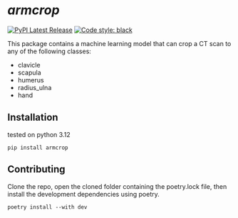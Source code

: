 # *armcrop*

[![PyPI Latest Release](https://img.shields.io/pypi/v/armcrop.svg)](https://pypi.org/project/armcrop)
[![Code style: black](https://img.shields.io/badge/code%20style-black-000000.svg)](https://github.com/psf/black)

This package contains a machine learning model that can crop a CT scan to any of the following classes:
- clavicle
- scapula
- humerus
- radius_ulna
- hand


## Installation
tested on python 3.12
```
pip install armcrop
```



## Contributing 
Clone the repo, open the cloned folder containing the poetry.lock file, then install the development dependencies using poetry. 
```
poetry install --with dev
``` 

